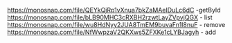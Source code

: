 https://monosnap.com/file/QEYkQjRp1vXnua7bkZaMAeIDuLc6dC -getById
https://monosnap.com/file/bLB90MHC3cRXBH2rzwtLayZVpvjQGX - list
https://monosnap.com/file/wu8HdNyy2JUA8TmEM9buvaFn1I8nuF - remove
https://monosnap.com/file/NfWwpzaV2QKXws5ZFXKe1cLYBJagyh - add
